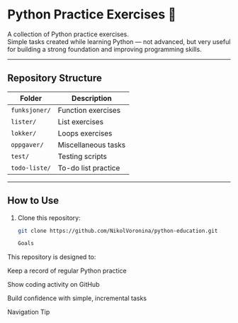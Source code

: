 # Python Practice Exercises 🐍

A collection of Python practice exercises.  
Simple tasks created while learning Python — not advanced, but very useful for building a strong foundation and improving programming skills.

---

##  Repository Structure

| Folder        | Description                        |
|--------------|------------------------------------|
| `funksjoner/` | Function exercises                 |
| `lister/`     | List exercises                     |
| `lokker/`     | Loops exercises                    |
| `oppgaver/`   | Miscellaneous tasks                |
| `test/`       | Testing scripts                    |
| `todo-liste/` | To-do list practice                |

---

##  How to Use

1. Clone this repository:
   ```bash
   git clone https://github.com/NikolVoronina/python-education.git

   Goals

This repository is designed to:

Keep a record of regular Python practice

Show coding activity on GitHub

Build confidence with simple, incremental tasks

Navigation Tip



